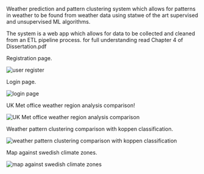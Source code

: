 Weather prediction and pattern clustering system which allows for patterns in weather to be found from weather data using  statwe of the art supervised and unsupervised ML algorithms.

The system is a web app which allows for data to be collected and cleaned from an ETL pipeline process. for full understanding read Chapter 4 of Dissertation.pdf




Registration page.

![user register](https://github.com/user-attachments/assets/2260758f-9d1c-4ac0-8f69-9c36696ea05c)

Login page.




![login page](https://github.com/user-attachments/assets/493791c5-3cb9-4e71-a573-f029a86382d8)




UK Met office weather region analysis comparison!

![UK Met office weather region analysis comparison](https://github.com/user-attachments/assets/3f3ba705-fa0f-4427-95e4-babc616b27b7)




Weather pattern clustering comparison with koppen classification.

![weather pattern clustering comparison with koppen classification](https://github.com/user-attachments/assets/5ac71e26-b6c0-47f6-9cfd-f6e7b1b21311)




Map against swedish climate zones.

![map against swedish climate zones](https://github.com/user-attachments/assets/afb402a1-5656-4fb2-93f1-8fa2c3ec3fa6)

